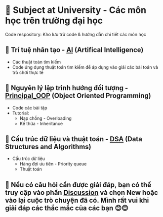 # 🤗 Subject at University - Các môn học trên trường đại học
Code respository: Kho lưu trữ code & hướng dẫn chi tiết các môn học
## 🤖 Trí tuệ nhân tạo - [AI](https://github.com/qnhat2004/Subject_at_University/tree/main/AI) (Artifical Intelligence)
  - Các thuật toán tìm kiếm
  - Code ứng dụng thuật toán tìm kiếm để áp dụng vào giải các bài toán và trò chơi thực tế
## 🧛 Nguyên lý lập trình hướng đối tượng - [Principal_OOP](https://github.com/qnhat2004/Subject_at_University/tree/main/OOP) (Object Oriented Programming)
  + Code các bài tập
  + Tutorial:
    + Nạp chồng - Overloading
    + Kế thừa - Inheritance
        
## 🧠 Cấu trúc dữ liệu và thuật toán - [DSA](https://github.com/qnhat2004/Subject_at_University/tree/main/DSA) (Data Structures and Algorithms)
  + Cấu trúc dữ liệu
    + Hàng đợi ưu tiên - Priority queue
    + Thuật toán

## 🤔 Nếu có câu hỏi cần được giải đáp, bạn có thể truy cập vào phần [Discussion](https://github.com/qnhat2004/Subject_at_University/discussions) và chọn **New** hoặc vào lại cuộc trò chuyện đã có. Mình rất vui khi giải đáp các thắc mắc của các bạn 😊😊

